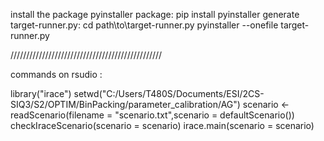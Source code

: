 install the package pyinstaller package:
pip install pyinstaller
generate target-runner.py:
cd path\\to\\target-runner.py
pyinstaller --onefile target-runner.py

////////////////////////////////////////////////

commands on rsudio :

library("irace")
setwd("C:/Users/T480S/Documents/ESI/2CS-SIQ3/S2/OPTIM/BinPacking/parameter_calibration/AG")
scenario <- readScenario(filename = "scenario.txt",scenario = defaultScenario())
checkIraceScenario(scenario = scenario)
irace.main(scenario = scenario)